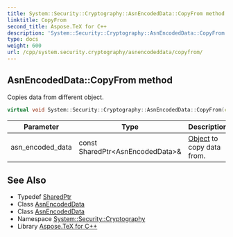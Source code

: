 ```yaml
---
title: System::Security::Cryptography::AsnEncodedData::CopyFrom method
linktitle: CopyFrom
second_title: Aspose.TeX for C++
description: 'System::Security::Cryptography::AsnEncodedData::CopyFrom method. Copies data from different object in C++.'
type: docs
weight: 600
url: /cpp/system.security.cryptography/asnencodeddata/copyfrom/
---
```

## AsnEncodedData::CopyFrom method


Copies data from different object.

```cpp
virtual void System::Security::Cryptography::AsnEncodedData::CopyFrom(const SharedPtr<AsnEncodedData> &asn_encoded_data)
```


| Parameter | Type | Description |
| --- | --- | --- |
| asn_encoded_data | const SharedPtr\<AsnEncodedData\>\& | [Object](../../../system/object/) to copy data from. |

## See Also

* Typedef [SharedPtr](../../../system/sharedptr/)
* Class [AsnEncodedData](../)
* Class [AsnEncodedData](../)
* Namespace [System::Security::Cryptography](../../)
* Library [Aspose.TeX for C++](../../../)
